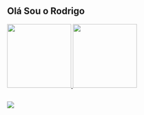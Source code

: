 ## Olá Sou o Rodrigo 

<div>
  <a href="https://github.com/rodrigo9696">
  <img height="150em" src="https://github-readme-stats.vercel.app/api?username=rodrigo9696&show_icons=true&theme=vision-friendly-dark&include_all_commits=true&count_private=true"/>
  <img height="150em" src="https://github-readme-stats.vercel.app/api/top-langs/?username=rodrigo9696&layout=compact&langs_count=7&theme=vision-friendly-dark"/>
</div>
  
  ##
  
  <div>
    <a href="https://www.linkedin.com/in/rodrigo-barbosa-78b456b1/" target="_blank" ><img src="https://img.shields.io/badge/LinkedIn-0077B5?style=for-the-badge&logo=linkedin&logoColor=white" target="_blank" ></a>
  </div>
